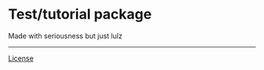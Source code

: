 # Test/tutorial package

Made with seriousness but just lulz

------------------

[License](./LICENSE)
